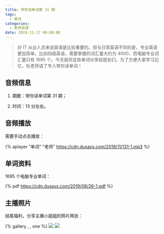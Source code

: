 ```yaml
---
title: 带你读单词第 31 期
tags:
  - 单词
categories:
  - 老师说课
date: 2019-11-17 00:00:00
---
```


> 对 IT 从业人员来说英语是比较重要的。但与日常英语不同的是，专业英语更加简单。比如四级英语，需要掌握的词汇量大约为 4000，而电脑专业词汇量只有 1695 个。今天就将这些单词分享给朋友们。为了方便大家学习记忆，杜老师请了专人带你读单词！

<!-- more -->

## 音频信息

1. 期数：带你读单词第 31 期；

2. 时间：13 分左右。

## 音频播放

需要手动点击播放：

{% aplayer "单词" "老师" https://cdn.dusays.com/2019/11/131-1.mp3 %}

## 单词资料

1695 个电脑专业单词：

{% pdf https://cdn.dusays.com/2019/08/26-1.pdf %}

## 主播照片

结尾福利，分享主播小姐姐的照片两张：

{% gallery , , one %}
![](https://cdn.dusays.com/2019/11/131-1.jpg)
![](https://cdn.dusays.com/2019/11/131-2.jpg)